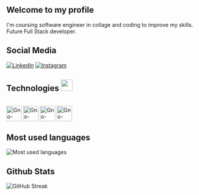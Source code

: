 ## Welcome to my profile

I'm coursing software engineer in collage and coding to improve my skills. Future Full Stack developer.

## Social Media

[![LinkedIn](https://img.shields.io/badge/LinkedIn-0077B5?style=for-the-badge&logo=linkedin&logoColor=white)](https://www.linkedin.com/in/wellyntonspagnol/)
[![Instagram](https://img.shields.io/badge/Instagram-E4405F?style=for-the-badge&logo=instagram&logoColor=white)](https://www.instagram.com/wellynton_spagnol/)

  <h2> Technologies 
    <img src = "https://media2.giphy.com/media/QssGEmpkyEOhBCb7e1/giphy.gif?cid=ecf05e47a0n3gi1bfqntqmob8g9aid1oyj2wr3ds3mg700bl&rid=giphy.gif" width = 30px height=30px> 
  </h2>
  <div style="display: inline_block"><br>
      <img align="center" alt= Gno-Java heigh="30" width= "40" src="https://cdn.jsdelivr.net/gh/devicons/devicon/icons/java/java-original.svg" />
      <img align="center" alt= Gno-Spring heigh="30" width= "40" src="https://cdn.jsdelivr.net/gh/devicons/devicon/icons/spring/spring-original.svg" />
      <img align="center" alt= Gno-Quarkus heigh="30" width= "40" src="https://cdn.jsdelivr.net/gh/devicons/devicon/icons/spring/quarkus-original.svg" />
      <img align="center" alt= Gno-Mysql heigh="30" width= "40" src="https://cdn.jsdelivr.net/gh/devicons/devicon/icons/mysql/mysql-plain.svg" />
    
  </div>

## Most used languages

![Most used languages](https://github-readme-stats.vercel.app/api/top-langs/?username=spagnol10&layout=compact&theme=github_dark&hide=ejs,css,html,mustache)

## Github Stats

![GitHub Streak](http://github-readme-streak-stats.herokuapp.com?user=spagnol10&theme=github-dark&hide_border=true&date_format=j%2Fn%5B%2FY%5D)
